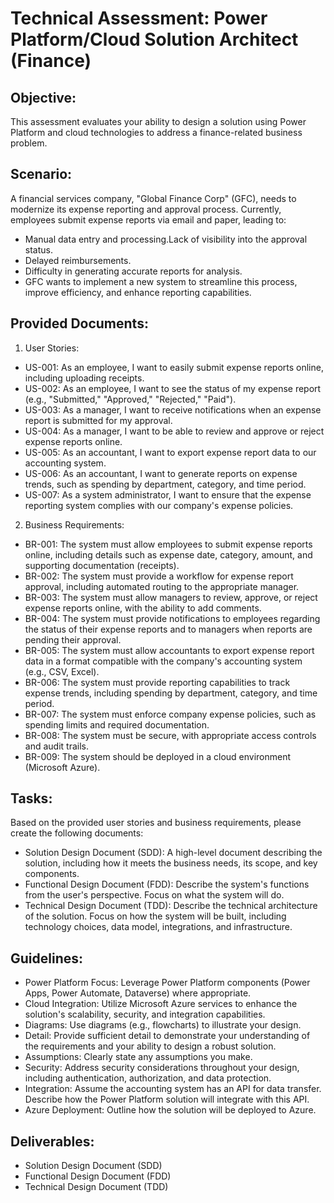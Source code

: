 # Technical Assessment: Power Platform/Cloud Solution Architect (Finance)
## Objective:
This assessment evaluates your ability to design a solution using Power Platform and cloud technologies to address a finance-related business problem.
## Scenario:
A financial services company, "Global Finance Corp" (GFC), needs to modernize its expense reporting and approval process. Currently, employees submit expense reports via email and paper, leading to:
- Manual data entry and processing.Lack of visibility into the approval status.
- Delayed reimbursements.
- Difficulty in generating accurate reports for analysis.
- GFC wants to implement a new system to streamline this process, improve efficiency, and enhance reporting capabilities.
## Provided Documents:
1. User Stories:
- US-001: As an employee, I want to easily submit expense reports online, including uploading receipts.
- US-002: As an employee, I want to see the status of my expense report (e.g., "Submitted," "Approved," "Rejected," "Paid").
- US-003: As a manager, I want to receive notifications when an expense report is submitted for my approval.
- US-004: As a manager, I want to be able to review and approve or reject expense reports online.
- US-005: As an accountant, I want to export expense report data to our accounting system.
- US-006: As an accountant, I want to generate reports on expense trends, such as spending by department, category, and time period.
- US-007: As a system administrator, I want to ensure that the expense reporting system complies with our company's expense policies.
2. Business Requirements:
- BR-001: The system must allow employees to submit expense reports online, including details such as expense date, category, amount, and supporting documentation (receipts).
- BR-002: The system must provide a workflow for expense report approval, including automated routing to the appropriate manager.
- BR-003: The system must allow managers to review, approve, or reject expense reports online, with the ability to add comments.
- BR-004: The system must provide notifications to employees regarding the status of their expense reports and to managers when reports are pending their approval.
- BR-005: The system must allow accountants to export expense report data in a format compatible with the company's accounting system (e.g., CSV, Excel).
- BR-006: The system must provide reporting capabilities to track expense trends, including spending by department, category, and time period.
- BR-007: The system must enforce company expense policies, such as spending limits and required documentation.
- BR-008: The system must be secure, with appropriate access controls and audit trails.
- BR-009: The system should be deployed in a cloud environment (Microsoft Azure).
## Tasks:
Based on the provided user stories and business requirements, please create the following documents:
- Solution Design Document (SDD): A high-level document describing the solution, including how it meets the business needs, its scope, and key components.
- Functional Design Document (FDD): Describe the system's functions from the user's perspective. Focus on what the system will do.
- Technical Design Document (TDD): Describe the technical architecture of the solution. Focus on how the system will be built, including technology choices, data model, integrations, and infrastructure.
## Guidelines:
- Power Platform Focus: Leverage Power Platform components (Power Apps, Power Automate, Dataverse) where appropriate.
- Cloud Integration: Utilize Microsoft Azure services to enhance the solution's scalability, security, and integration capabilities.
- Diagrams: Use diagrams (e.g., flowcharts) to illustrate your design.
- Detail: Provide sufficient detail to demonstrate your understanding of the requirements and your ability to design a robust solution.
- Assumptions: Clearly state any assumptions you make.
- Security: Address security considerations throughout your design, including authentication, authorization, and data protection.
- Integration: Assume the accounting system has an API for data transfer. Describe how the Power Platform solution will integrate with this API.
- Azure Deployment: Outline how the solution will be deployed to Azure.
## Deliverables:
- Solution Design Document (SDD)
- Functional Design Document (FDD)
- Technical Design Document (TDD)
